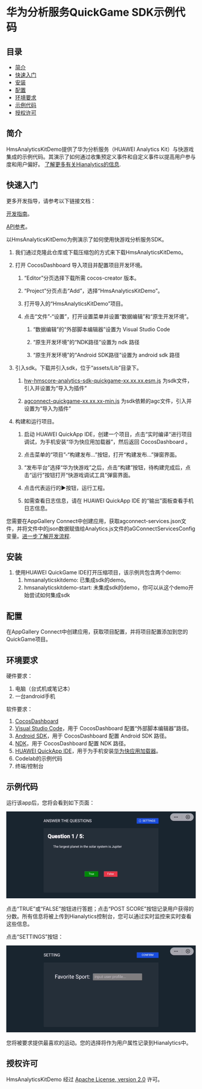 # 华为分析服务QuickGame SDK示例代码

## 目录

* [简介](#简介)
* [快速入门](#快速入门)
* [安装](#安装)
* [配置](#配置)
* [环境要求](#环境要求)
* [示例代码](#示例代码)
* [授权许可](#授权许可)

## 简介

HmsAnalyticsKitDemo提供了华为分析服务（HUAWEI Analytics Kit）与快游戏集成的示例代码。其演示了如何通过收集预定义事件和自定义事件以提高用户参与度和用户偏好。
[了解更多有关Hianalytics的信息](https://developer.huawei.com/consumer/cn/doc/development/HMSCore-Guides/introduction-0000001050745149).

## 快速入门

更多开发指导，请参考以下链接文档：

[开发指南](https://developer.huawei.com/consumer/cn/doc/development/HMSCore-Guides/introduction-0000001050745149)。

[API参考](https://developer.huawei.com/consumer/cn/doc/development/HMSCore-References/overview-0000001077819400)。

以HmsAnalyticsKitDemo为例演示了如何使用快游戏分析服务SDK。

1. 我们通过克隆此仓库或下载压缩包的方式来下载HmsAnalyticsKitDemo。

2. 打开 CocosDashboard 导入项目并配置项目开发环境。

    1. “Editor”分页选择下载所需 cocos-creator 版本。

    2. “Project”分页点击“Add”，选择“HmsAnalyticsKitDemo”。

    3. 打开导入的“HmsAnalyticsKitDemo”项目。

    4. 点击“文件”-“设置”，打开设置菜单并设置“数据编辑”和“原生开发环境”。

        1. “数据编辑”的“外部脚本编辑器”设置为 Visual Studio Code

        2. “原生开发环境”的“NDK路径”设置为 ndk 路径

        3. “原生开发环境”的“Android SDK路径”设置为 android sdk 路径

3. 引入sdk。下载并引入sdk，位于“assets/Lib”目录下。

    1. [hw-hmscore-analytics-sdk-quickgame-xx.xx.xx.esm.js](https://developer.huawei.com/consumer/cn/doc/development/HMSCore-Library/quickapp-sdk-download-0000001090739375) 为sdk文件，引入并设置为“导入为插件”

    2. [agconnect-quickgame-xx.xx.xx-min.js](https://developer.huawei.com/consumer/cn/doc/development/AppGallery-connect-Library/agc-auth-quickgame-sdkdownload-0000001182308451) 为sdk依赖的agc文件，引入并设置为“导入为插件”

4. 构建和运行项目。

    1. 启动 HUAWEI QuickApp IDE，创建一个项目，点击“实时编译“进行项目调试，为手机安装“华为快应用加载器”，然后返回 CocosDashboard 。

    2. 点击菜单的“项目”-“构建发布...”按钮，打开“构建发布...”弹窗界面。

    3. “发布平台”选择“华为快游戏”之后，点击“构建”按钮，待构建完成后，点击“运行”按钮打开“快游戏调试工具”弹窗界面。

    4. 点击代表运行的▶按钮，运行工程。

    5. 如需查看日志信息，请在 HUAWEI QuickApp IDE 的“输出”面板查看手机日志信息。

您需要在AppGallery Connect中创建应用，获取agconnect-services.json文件，并将文件中的json数据赋值给Analytics.js文件的aGConnectServicesConfig变量。[进一步了解开发流程](https://developer.huawei.com/consumer/cn/doc/development/HMSCore-Guides/introduction-0000001050745149).

## 安装

1. 使用HUAWEI QuickGame IDE打开压缩项目，该示例共包含两个demo:
   1. hmsanalyticskitdemo: 已集成sdk的demo。
   2. hmsanalyticskitdemo-start: 未集成sdk的demo，你可以从这个demo开始尝试如何集成sdk

## 配置

在AppGallery Connect中创建应用，获取项目配置，并将项目配置添加到您的QuickGame项目。

## 环境要求

硬件要求：

1. 电脑（台式机或笔记本）
2. 一台android手机

软件要求：

1. [CocosDashboard](https://www.cocos.com/creator)
2. [Visual Studio Code](https://code.visualstudio.com/)，用于 CocosDashboard 配置“外部脚本编辑器”路径。
3. [Android SDK](https://www.androiddevtools.cn/)，用于 CocosDashboard 配置 Android SDK 路径。
4. [NDK](https://developer.android.google.cn/ndk/downloads)，用于 CocosDashboard 配置 NDK 路径。
5. [HUAWEI QuickApp IDE](https://developer.huawei.com/consumer/cn/quickApp-ide/)，用于为手机安装[华为快应用加载器](https://developer.huawei.com/consumer/cn/doc/development/quickApp-Guides/quickapp-installtool-0000001126543467)。
6. Codelab的示例代码
7. 终端/控制台

## 示例代码

运行该app后，您将会看到如下页面：

![screen_0](screenshot/screen_0.PNG)

点击“TRUE”或“FALSE”按钮进行答题；点击“POST SCORE”按钮记录用户获得的分数。所有信息将被上传到Hianalytics控制台，您可以通过实时监控来实时查看这些信息。

点击“SETTINGS”按钮：

![screen_1](screenshot/screen_1.PNG)

您将被要求提供最喜欢的运动。您的选择将作为用户属性记录到Hianalytics中。

## 授权许可

HmsAnalyticsKitDemo 经过 [Apache License, version 2.0](http://www.apache.org/licenses/LICENSE-2.0) 许可。
